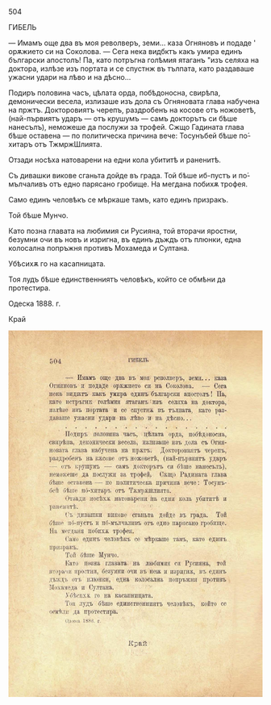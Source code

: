 ﻿504

ГИБЕЛЬ

— Имамъ още два въ моя револверъ, земи... каза Огняновъ и подаде ' орѫжието си на Соколова. — Сега нека видбктъ какъ умира единъ български апостолъ! Па, като потръгна голѣмия ятаганъ "изъ селяха на доктора, излѣзе изъ портата и се спустнж въ тълпата, като раздаваше ужасни удари на лѣво и на дѣсно...

Подиръ половина часъ, цѣлата орда, побѣдоносна, свирѣпа, демонически весела, излизаше изъ дола съ Огняновата глава набучена на пржтъ. Докторовиятъ черепъ, раздробенъ на косове отъ ножоветѣ, (най-първиятъ ударъ — отъ крушумъ — самъ докторътъ си бѣше нанесълъ), неможеше да послужи за трофей. Сжщо Гадината глава бѣше оставена — по политическа причина вече: Тосунъбей бѣше по́-хитаръ отъ ТжмржШлията.

Отзади носѣха натоварени на едни кола убититѣ и раненитѣ.

Съ дивашки викове сганьта дойде въ града. Той бѣше иб-пустъ и по́-мълчаливъ отъ едно парясано гробище. На мегдана побихѫ трофея.

Само единъ человѣкъ се мѣркаше тамъ, като единъ призракъ.

Той бѣше Мунчо.

Като позна главата на любимия си Русияна, той вторачи яростни, безумни очи въ новъ и изригна, въ единъ дъждъ отъ плюнки, една колосална попръжня противъ Мохамеда и Султана.

Убѣсихѫ го на касапницата.

Тоя лудъ бѣше единственниятъ человѣкъ, който се обмѣни да протестира.

Одеска 1888. г.

Край

![original](images/557.jpg)

